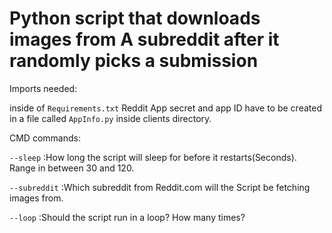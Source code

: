 # Python script that downloads images from A subreddit after it randomly picks a submission

Imports needed:

 inside of `Requirements.txt`
 Reddit App secret and app ID have to be created in a file called `AppInfo.py` inside clients directory.

 CMD commands:

 `--sleep` :How long the script will sleep for before it restarts(Seconds).
                Range in between 30 and 120.


 `--subreddit` :Which subreddit from Reddit.com will the Script be fetching images from.

 `--loop` :Should the script run in a loop? How many times?



